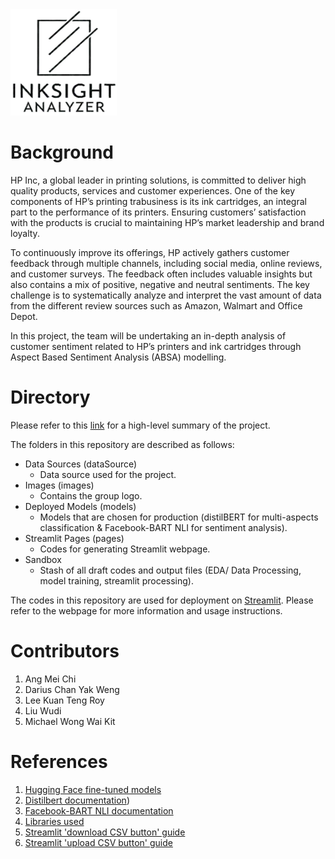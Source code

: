<img src="https://github.com/wd686/InkSightAnalyzer/blob/main/images/group_logo.jpg" width="170" height="170">

# Background
HP Inc, a global leader in printing solutions, is committed to deliver high quality products, services and customer experiences. One of the key components of HP’s printing trabusiness is its ink cartridges, an integral part to the performance of its printers. Ensuring customers’ satisfaction with the products is crucial to maintaining HP’s market leadership and brand loyalty.

To continuously improve its offerings, HP actively gathers customer feedback through multiple channels, including social media, online reviews, and customer surveys.  The feedback often includes valuable insights but also contains a mix of positive, negative and neutral sentiments. The key challenge is to systematically analyze and interpret the vast amount of data from the different review sources such as Amazon, Walmart and Office Depot. 

In this project, the team will be undertaking an in-depth analysis of customer sentiment related to HP’s printers and ink cartridges through Aspect Based Sentiment Analysis (ABSA) modelling.

# Directory
Please refer to this [link](https://github.com/wd686/InkSightAnalyzer/blob/main/Project%20Summary.pdf) for a high-level summary of the project.

The folders in this repository are described as follows:

- Data Sources (dataSource)
  - Data source used for the project.
- Images (images)
  - Contains the group logo.
- Deployed Models (models)
  - Models that are chosen for production (distilBERT for multi-aspects classification & Facebook-BART NLI for sentiment analysis).
- Streamlit Pages (pages)
  - Codes for generating Streamlit webpage.
- Sandbox
  - Stash of all draft codes and output files (EDA/ Data Processing, model training, streamlit processing).

 The codes in this repository are used for deployment on [Streamlit](https://inksightanalyzer.streamlit.app/). Please refer to the webpage for more information and usage instructions.

# Contributors
1. Ang Mei Chi
2. Darius Chan Yak Weng
3. Lee Kuan Teng Roy
4. Liu Wudi
5. Michael Wong Wai Kit

# References
1. [Hugging Face fine-tuned models](https://huggingface.co/nusebacra)
2. [Distilbert documentation](https://huggingface.co/docs/transformers/en/model_doc/distilbert))
3. [Facebook-BART NLI documentation](https://huggingface.co/facebook/bart-large-mnli)
4. [Libraries used](https://github.com/wd686/InkSightAnalyzer/blob/main/requirements.txt)
5. [Streamlit 'download CSV button' guide](https://www.youtube.com/watch?v=eJWHFJSjD9E)
6. [Streamlit 'upload CSV button' guide](https://www.youtube.com/watch?v=i3Ad3-Z-zbY)
